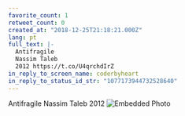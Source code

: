 ```yaml
---
favorite_count: 1
retweet_count: 0
created_at: "2018-12-25T21:18:21.000Z"
lang: pt
full_text: |-
  Antifragile
  Nassim Taleb 
  2012 https://t.co/U4qrchdIrZ
in_reply_to_screen_name: coderbyheart
in_reply_to_status_id_str: "1077173944732528640"
---
```


Antifragile Nassim Taleb 2012
![Embedded Photo](https://twitter-media-coderbyheart.s3.eu-north-1.amazonaws.com/1077674934258855942-DvSrogjW0AA7CKu.jpg)
